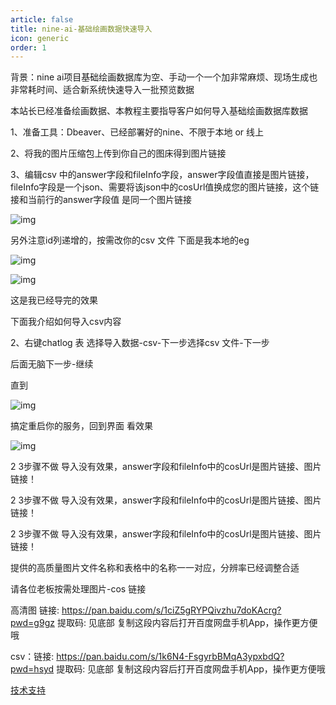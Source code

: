 ```yaml
---
article: false
title: nine-ai-基础绘画数据快速导入
icon: generic
order: 1
---
```

背景：nine ai项目基础绘画数据库为空、手动一个一个加非常麻烦、现场生成也非常耗时间、适合新系统快速导入一批预览数据

本站长已经准备绘画数据、本教程主要指导客户如何导入基础绘画数据库数据

1、准备工具：Dbeaver、已经部署好的nine、不限于本地 or 线上

2、将我的图片压缩包上传到你自己的图床得到图片链接

3、编辑csv 中的answer字段和fileInfo字段，answer字段值直接是图片链接，fileInfo字段是一个json、需要将该json中的cosUrl值换成您的图片链接，这个链接和当前行的answer字段值 是同一个图片链接

![img](https://gsol6smrwo.feishu.cn/space/api/box/stream/download/asynccode/?code=YmFlMjcyY2Y3NTg1MWY3MWMzYzk1NGNjYWZlZWYwYjBfcmxyeTUwbU5QS3RKVEg1d2ViNWZ1TXFvcHppQm1kSmNfVG9rZW46UVNocmJyV3Bzb3BJNkp4ZDl2cWNkQ0NkbjNlXzE3MDU2NjIxOTc6MTcwNTY2NTc5N19WNA)

另外注意id列递增的，按需改你的csv 文件 下面是我本地的eg

![img](https://gsol6smrwo.feishu.cn/space/api/box/stream/download/asynccode/?code=MmU3MGNlYjE4Y2FiOGIzMTczODNmNDE5ZGU2NTVhYTNfbDRSMTkxS1l2M2NLNDBMemVPOGNERjJUWGpUeEYwYWVfVG9rZW46UUh0amJGSjR3b0FxRVZ4OGp0OGNXY3hTblhjXzE3MDU2NjIxOTc6MTcwNTY2NTc5N19WNA)

![img](https://gsol6smrwo.feishu.cn/space/api/box/stream/download/asynccode/?code=M2ZlY2ZhNTE4OTU2YzZlY2QxNzM2NWJmNmEwODhjODBfODYzWUVGaXVINTBJN1RWcERtYVVZQVRLaGJNMHcxUGJfVG9rZW46VWRoOWJtalZCb3dWbnp4dzZCT2NBTjBWbjhiXzE3MDU2NjIxOTc6MTcwNTY2NTc5N19WNA)

这是我已经导完的效果

下面我介绍如何导入csv内容

2、右键chatlog 表 选择导入数据-csv-下一步选择csv 文件-下一步

后面无脑下一步-继续

直到

![img](https://gsol6smrwo.feishu.cn/space/api/box/stream/download/asynccode/?code=MWNmYzg3ZTFmNTBmMDg4YjNjODlmNzRiZjE4ZGQzZjhfSkxockpvMzZXNnZ0VUJpZmRRRlFBREY1Z2NOeGY2TGdfVG9rZW46UlQxR2JXMzFIb3R5cmZ4WDd0d2NmN2p6bkRoXzE3MDU2NjIxOTc6MTcwNTY2NTc5N19WNA)

搞定重启你的服务，回到界面 看效果

![img](https://gsol6smrwo.feishu.cn/space/api/box/stream/download/asynccode/?code=Mjk2NzRiYmMxZTM3YjEwYTUyMTZkNmJlMmUzZGQ2YTdfZjBvUlpCMFRLdlJFczFDZFB0aU9lU0twUExVRWI0d25fVG9rZW46TVVRaGJOQnNrb0FuTTZ4dnhRU2NkNkg0bjNjXzE3MDU2NjIxOTc6MTcwNTY2NTc5N19WNA)

2 3步骤不做 导入没有效果，answer字段和fileInfo中的cosUrl是图片链接、图片链接！

2 3步骤不做 导入没有效果，answer字段和fileInfo中的cosUrl是图片链接、图片链接！

2 3步骤不做 导入没有效果，answer字段和fileInfo中的cosUrl是图片链接、图片链接！

提供的高质量图片文件名称和表格中的名称一一对应，分辨率已经调整合适

请各位老板按需处理图片-cos 链接

高清图 链接: https://pan.baidu.com/s/1ciZ5gRYPQivzhu7doKAcrg?pwd=g9gz 提取码: 见底部 复制这段内容后打开百度网盘手机App，操作更方便哦

csv：链接: https://pan.baidu.com/s/1k6N4-FsgyrbBMqA3ypxbdQ?pwd=hsyd 提取码: 见底部  复制这段内容后打开百度网盘手机App，操作更方便哦

[技术支持](https://freetimeai.eu.org/business.html)

